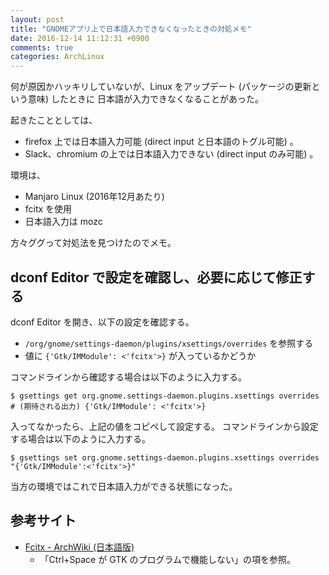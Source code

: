 ```yaml
---
layout: post
title: "GNOMEアプリ上で日本語入力できなくなったときの対処メモ"
date: 2016-12-14 11:12:31 +0900
comments: true
categories: ArchLinux
---
```


何が原因かハッキリしていないが、Linux をアップデート (パッケージの更新という意味) したときに
日本語が入力できなくなることがあった。

起きたこととしては、
* firefox 上では日本語入力可能 (direct input と日本語のトグル可能) 。
* Slack、chromium の上では日本語入力できない (direct input のみ可能) 。

環境は、
* Manjaro Linux (2016年12月あたり)
* fcitx を使用
* 日本語入力は mozc

方々ググって対処法を見つけたのでメモ。

## dconf Editor で設定を確認し、必要に応じて修正する

dconf Editor を開き、以下の設定を確認する。
* `/org/gnome/settings-daemon/plugins/xsettings/overrides` を参照する
* 値に `{'Gtk/IMModule': <'fcitx'>}` が入っているかどうか

コマンドラインから確認する場合は以下のように入力する。
```
$ gsettings get org.gnome.settings-daemon.plugins.xsettings overrides
# (期待される出力) {'Gtk/IMModule': <'fcitx'>}
```

入ってなかったら、上記の値をコピペして設定する。
コマンドラインから設定する場合は以下のように入力する。

```
$ gsettings set org.gnome.settings-daemon.plugins.xsettings overrides "{'Gtk/IMModule':<'fcitx'>}"
```

当方の環境ではこれで日本語入力ができる状態になった。

## 参考サイト

* [Fcitx - ArchWiki (日本語版)](https://wiki.archlinuxjp.org/index.php/Fcitx#Gnome-Shell)
  * 「Ctrl+Space が GTK のプログラムで機能しない」の項を参照。
